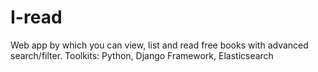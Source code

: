 # I-read
Web app by which you can view, list and read free books with advanced search/filter.
Toolkits: Python, Django Framework, Elasticsearch
